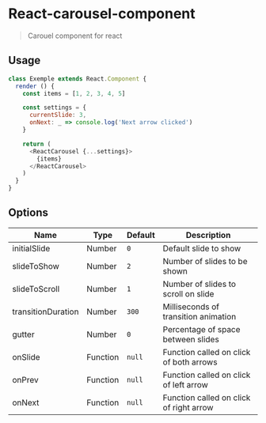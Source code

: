 # React-carousel-component

> Carouel component for react

## Usage
```js
class Exemple extends React.Component {
  render () {
    const items = [1, 2, 3, 4, 5]

    const settings = {
      currentSlide: 3,
      onNext: _ => console.log('Next arrow clicked')
    }

    return (
      <ReactCarousel {...settings}>
        {items}
      </ReactCarousel>
    )
  }
}
```

## Options
| Name | Type | Default | Description|
|------|------|---------|------------|
| initialSlide | Number | `0` | Default slide to show |
| slideToShow | Number | `2` | Number of slides to be shown |
| slideToScroll | Number | `1` | Number of slides to scroll on slide |
| transitionDuration | Number | `300` | Milliseconds of transition animation |
| gutter | Number | `0` | Percentage of space between slides |
| onSlide | Function | `null` | Function called on click of both arrows |
| onPrev | Function | `null` | Function called on click of left arrow |
| onNext | Function | `null` | Function called on click of right arrow |

